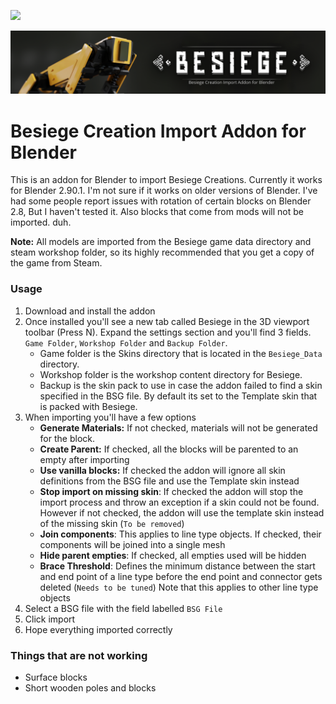 ![](https://img.shields.io/badge/Code%20Quality-Crappy-orange) 

<img src="readme.assets/thumbnail_skin_update_git.png" alt="thumbnail_skin_update_git" style="zoom: 67%;" />

# Besiege Creation Import Addon for Blender

This is an addon for Blender to import Besiege Creations. Currently it works for Blender 2.90.1. I'm not sure if it works on older versions of Blender. I've had some people report issues with rotation of certain blocks on Blender 2.8, But I haven't tested it. Also blocks that come from mods will not be imported. duh.

**Note:** All models are imported from the Besiege game data directory and steam workshop folder, so its highly recommended that you get a copy of the game from Steam. 

### Usage

1. Download and install the addon
2. Once installed you'll see a new tab called Besiege in the 3D viewport toolbar (Press N). Expand the settings section and you'll find 3 fields. `Game Folder`, `Workshop Folder` and `Backup Folder`.
   - Game folder is the Skins directory that is located in the `Besiege_Data` directory. 
   - Workshop folder is the workshop content directory for Besiege.
   - Backup is the skin pack to use in case the addon failed to find a skin specified in the BSG file. By default its set to the Template skin that is packed with Besiege.
3. When importing you'll have a few options
   - **Generate Materials:** If not checked, materials will not be generated for the block. 
   - **Create Parent:** If checked, all the blocks will be parented to an empty after importing
   - **Use vanilla blocks:** If checked the addon will ignore all skin definitions from the BSG file and use the Template skin instead
   - **Stop import on missing skin**: If checked the addon will stop the import process and throw an exception if a skin could not be found. However if not checked, the addon will use the template skin instead of the missing skin (`To be removed`)
   - **Join components**: This applies to line type objects. If checked, their components will be joined into a single mesh
   - **Hide parent empties**: If checked, all empties used will be hidden
   - **Brace Threshold**: Defines the minimum distance between the start and end point of a line type before the end point and connector gets deleted (`Needs to be tuned`) Note that this applies to other line type objects
4. Select a BSG file with the field labelled `BSG File`
5. Click import
6. Hope everything imported correctly



### Things that are not working

- Surface blocks
- Short wooden poles and blocks